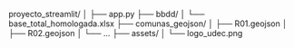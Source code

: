 proyecto_streamlit/
│
├── app.py
├── bbdd/
│   └── base_total_homologada.xlsx
├── comunas_geojson/
│   ├── R01.geojson
│   ├── R02.geojson
│   └── ...
├── assets/
│   └── logo_udec.png
